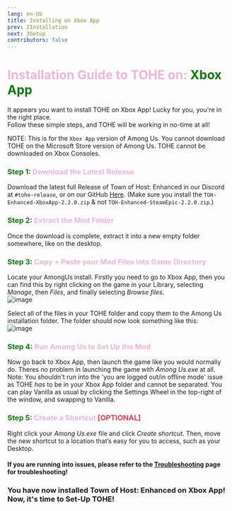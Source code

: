 ```yaml
---
lang: en-US
title: Installing on Xbox App
prev: 2Installation
next: 3Setup
contributors: false
---
```


# <font color=#f0b6d5>Installation Guide to TOHE on: <font color=#0e7a0d>Xbox App</font></font>

It appears you want to install TOHE on Xbox App! Lucky for you, you're in the right place.<br>
Follow these simple steps, and TOHE will be working in no-time at all!

NOTE: This is for the `Xbox App` version of Among Us. You cannot download TOHE on the Microsoft Store version of Among Us. TOHE cannot be downloaded on Xbox Consoles.

### <font color=#f0b6d5><font color=#0e7a0d>Step 1:</font> Download the Latest Release</font>

Download the latest full Release of Town of Host: Enhanced in our Discord at `#tohe-release`, or on our GitHub [Here](https://github.com/0xDrMoe/TownofHost-Enhanced/releases/latest). (Make sure you install the `TOH-Enhanced-XboxApp-2.2.0.zip` & not `TOH-Enhanced-SteamEpic-2.2.0.zip`.)

### <font color=#f0b6d5><font color=#0e7a0d>Step 2:</font> Extract the Mod Folder</font>

Once the download is complete, extract it into a new empty folder somewhere, like on the desktop.

### <font color=#f0b6d5><font color=#0e7a0d>Step 3:</font> Copy + Paste your Mod Files into Game Directory</font>

Locate your AmongUs install. Firstly you need to go to Xbox App, then you can find this by right clicking on the game in your Library, selecting <i>Manage</i>, then <i>Files</i>, and finally selecting <i>Browse files</i>.<br>
![image](./images/MSGetFolder.png)

Select all of the files in your TOHE folder and copy them to the Among Us installation folder. The folder should now look something like this:<br>
![image](./images/MSResultFolder.png)

### <font color=#f0b6d5><font color=#0e7a0d>Step 4:</font> Run Among Us to Set Up the Mod</font>

Now go back to Xbox App, then launch the game like you would normally do. Theres no problem in launching the game with <i>Among Us.exe</i> at all.<br>
Note: You shouldn't run into the 'you are logged out/in offline mode' issue as TOHE <i>has</i> to be in your Xbox App folder and cannot be separated. You can play Vanilla as usual by clicking the Settings Wheel in the top-right of the window, and swapping to Vanilla.

### <font color=#f0b6d5><font color=#0e7a0d>Step 5:</font> Create a Shortcut <font color=#ed3d52>[OPTIONAL]</font></font>

Right click your <i>Among Us.exe</i> file and click <i>Create shortcut</i>. Then, move the new shortcut to a location that’s easy for you to access, such as your Desktop.

#### If you are running into issues, please refer to the [Troubleshooting](/Troubleshooting.html) page for troubleshooting!

### You have now installed Town of Host: Enhanced on Xbox App! Now, it's time to Set-Up TOHE!